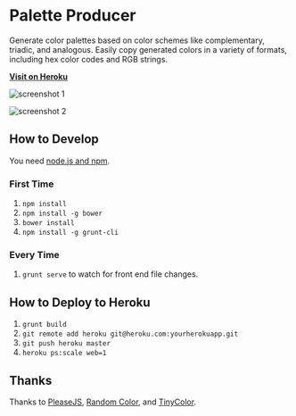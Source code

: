 # Palette Producer

Generate color palettes based on color schemes like complementary, triadic, and analogous. Easily copy generated colors in a variety of formats, including hex color codes and RGB strings.

**[Visit on Heroku](http://palette-producer.herokuapp.com/)**

![screenshot 1](https://raw.githubusercontent.com/moneypenny/palette-producer/master/screenshot.png)

![screenshot 2](https://raw.githubusercontent.com/moneypenny/palette-producer/master/screenshot2.png)

## How to Develop

You need [node.js and npm](http://nodejs.org/).

### First Time

1. `npm install`
1. `npm install -g bower`
1. `bower install`
1. `npm install -g grunt-cli`

### Every Time

1. `grunt serve` to watch for front end file changes.

## How to Deploy to Heroku

1. `grunt build`
1. `git remote add heroku git@heroku.com:yourherokuapp.git`
1. `git push heroku master`
1. `heroku ps:scale web=1`

## Thanks

Thanks to [PleaseJS](https://github.com/Fooidge/PleaseJS), [Random Color](https://github.com/davidmerfield/randomColor), and [TinyColor](https://github.com/bgrins/TinyColor).
